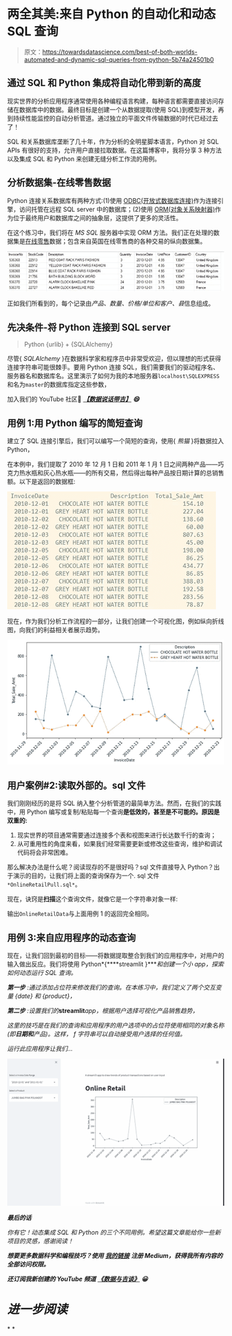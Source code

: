 # 两全其美:来自 Python 的自动化和动态 SQL 查询

> 原文：<https://towardsdatascience.com/best-of-both-worlds-automated-and-dynamic-sql-queries-from-python-5b74a24501b0>

## 通过 SQL 和 Python 集成将自动化带到新的高度

现实世界的分析应用程序通常使用各种编程语言构建，每种语言都需要直接访问存储在数据库中的数据。最终目标是创建一个从数据提取(使用 SQL)到模型开发，再到持续性能监控的自动分析管道。通过独立的平面文件传输数据的时代已经过去了！

SQL 和关系数据库垄断了几十年，作为分析的全明星脚本语言，Python 对 SQL APIs 有很好的支持，允许用户直接拉取数据。在这篇博客中，我将分享 3 种方法以及集成 SQL 和 Python 来创建无缝分析工作流的用例。

## 分析数据集-在线零售数据

Python 连接关系数据库有两种方式:(1)使用 [ODBC(开放式数据库连接)](https://docs.microsoft.com/en-us/sql/odbc/reference/what-is-odbc?view=sql-server-ver15#:~:text=To%20the%20end%20user%2C%20it,specification%20for%20a%20database%20API.)作为连接引擎，访问托管在远程 SQL server 中的数据库；(2)使用 [ORM(对象关系映射器)](https://en.wikipedia.org/wiki/Object%E2%80%93relational_mapping)作为位于最终用户和数据库之间的抽象层，这提供了更多的灵活性。

在这个练习中，我们将在 *MS SQL* 服务器中实现 ORM 方法。我们正在处理的数据集是[在线零售](https://archive.ics.uci.edu/ml/datasets/online+retail)数据；包含来自英国在线零售商的各种交易的纵向数据集。

![](img/00b7c5dc2ffa296f7dbd1a2617f234e8.png)

正如我们所看到的，每个记录由*产品、数量、价格/单位和客户、县*信息组成。

## 先决条件-将 Python 连接到 SQL server

> Python {urlib} + {SQLAlchemy}

尽管{ *SQLAlchemy* }在数据科学家和程序员中非常受欢迎，但以理想的形式获得连接字符串可能很棘手。要用 Python 连接 SQL，我们需要我们的驱动程序名、服务器名和数据库名。这里演示了如何为我的本地服务器`localhost\SQLEXPRESS`和名为`master`的数据库指定这些参数，

加入我们的 YouTube 社区🎦 [***【数据说话带吉】***](https://www.youtube.com/channel/UCbGx9Om38Ywlqi0x8RljNdw) ***😄***

## 用例 1:用 Python 编写的简短查询

建立了 SQL 连接引擎后，我们可以编写一个简短的查询，使用{ *熊猫* }将数据拉入 Python，

在本例中，我们提取了 2010 年 12 月 1 日和 2011 年 1 月 1 日之间两种产品——巧克力热水瓶和灰心热水瓶——的所有交易，然后得出每种产品按日期计算的总销售额。以下是返回的数据框:

![](img/2b9885f26e6e11a9dd95f58198ce6c44.png)

现在，作为我们分析工作流程的一部分，让我们创建一个可视化图，例如纵向折线图，向我们的利益相关者展示趋势。

![](img/cd8b04228088ec55121fc98569b051b6.png)

## 用户案例#2:读取外部的。sql 文件

我们刚刚经历的是将 SQL 纳入整个分析管道的最简单方法。然而，在我们的实践中，用 Python 编写或复制/粘贴每一个查询**是低效的，甚至是不可能的。原因是双重的:**

1.  现实世界的项目通常需要通过连接多个表和视图来进行长达数千行的查询；
2.  从可重用性的角度来看，如果我们经常需要更新或修改这些查询，维护和调试代码将会非常困难。

那么解决办法是什么呢？阅读现存的不是很好吗？sql 文件直接导入 Python？出于演示的目的，让我们将上面的查询保存为一个. sql 文件`*OnlineRetailPull.sql*`。

现在，诀窍是**扫描**这个查询文件，就像它是一个字符串对象一样:

输出`OnlineRetailData`与上面用例 1 的返回完全相同。

## 用例 3:来自应用程序的动态查询

现在，让我们回到最初的目标——将数据提取整合到我们的应用程序中，对用户的输入做出反应。我们将使用 Python*{****streamlit }****和创建一个小 app，探索如何动态运行 SQL 查询。*

****第一步*** :通过添加占位符来修改我们的查询。在本练习中，我们定义了两个交互变量 *{date}* 和 *{product}，**

****第二步*** :设置我们的***streamlit***app，根据用户选择可视化产品销售趋势，*

*这里的技巧是在我们的查询和应用程序的用户选项中的占位符使用相同的对象名称(即**日期和**产品)。这样， *f 字符串*可以自动接受用户选择的任何值。*

*运行此应用程序让我们…*

*![](img/4bb7d6f46a2399fc5282c92c08fde632.png)*

***最后的话***

*你有它！动态集成 SQL 和 Python 的三个不同用例。希望这篇文章能给你一些新项目的灵感，感谢阅读！*

****想要更多数据科学和编程技巧？使用*** [***我的链接***](https://yilistats.medium.com/membership) ***注册 Medium，获得我所有内容的全部访问权限。****

****还订阅我新创建的 YouTube 频道*** [***《数据与吉谈》***](https://www.youtube.com/channel/UCbGx9Om38Ywlqi0x8RljNdw) ***😀****

# *进一步阅读*

*[](/6-sql-tricks-every-data-scientist-should-know-f84be499aea5)  [](/data-reshaping-in-sql-r-and-python-d44ca19e71b8)  [](https://levelup.gitconnected.com/6-hilarious-programmers-data-scientists-jokes-to-kick-start-2021-187f86dd6a4c) *